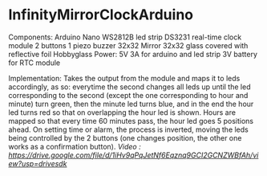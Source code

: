# InfinityMirrorClockArduino
Components:
  Arduino Nano
  WS2812B led strip
  DS3231 real-time clock module
  2 buttons
  1 piezo buzzer
  32x32 Mirror
  32x32 glass covered with reflective foil
  Hobbyglass
Power:
  5V 3A for arduino and led strip
  3V battery for RTC module
  
Implementation:
  Takes the output from the module and maps it to leds accordingly, as so: everytime the second changes all leds up until the led corresponding to the second (except the one corresponding to hour and minute) turn green, then the minute led turns blue, and in the end the hour led turns red so that on overlapping the hour led is shown. Hours are mapped so that every time 60 minutes pass, the hour led goes 5 positions ahead.
    On setting time or alarm, the process is inverted, moving the leds being controlled by the 2 buttons (one changes position, the other one works as a confirmation button).
    *Video : https://drive.google.com/file/d/1iHv9qPqJetNf6Eqznq9GCI2GCNZWBfAh/view?usp=drivesdk*
  

  
